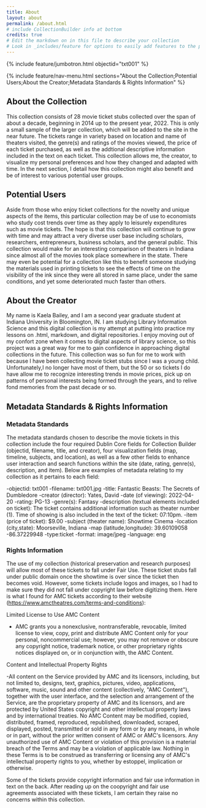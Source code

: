 ```yaml
---
title: About
layout: about
permalink: /about.html
# include CollectionBuilder info at bottom
credits: true
# Edit the markdown on in this file to describe your collection
# Look in _includes/feature for options to easily add features to the page
---
```


{% include feature/jumbotron.html objectid="txt001" %}

{% include feature/nav-menu.html sections="About the Collection;Potential Users;About the Creator;Metadata Standards & Rights Information" %}

## About the Collection

This collection consists of 28 movie ticket stubs collected over the span of about a decade, beginning in 2014 up to the present year, 2022. This is only a small sample of the larger collection, which will be added to the site in the near future. The tickets range in variety based on location and name of theaters visited, the genre(s) and ratings of the movies viewed, the price of each ticket purchased, as well as the addtional descriptive information included in the text on each ticket. This collection allows me, the creator, to visualize my personal preferences and how they changed and adapted with time. In the next section, I detail how this collection might also benefit and be of interest to various potential user groups. 

## Potential Users

Aside from those who enjoy ticket collections for the novelty and unique aspects of the items, this particular collection may be of use to economists who study cost trends over time as they apply to leisurely expenditures such as movie tickets. The hope is that this collection will continue to grow with time and may attract a very diverse user base including scholars, researchers, entrepreneurs, business scholars, and the general public. This collection would make for an interesting comparison of theaters in Indiana since almost all of the movies took place somewhere in the state. There may even be potential for a collection like this to benefit someone studying the materials used in printing tickets to see the effects of time on the visibility of the ink since they were all stored in same place, under the same conditions, and yet some deteriorated much faster than others.

## About the Creator

My name is Kaela Bailey, and I am a second year graduate student at Indiana University in Bloomington, IN. I am studying Library Information Science and this digital collection is my attempt at putting into practice my lessons on .html, markdown, and digital repositories. I enjoy moving out of my confort zone when it comes to digital aspects of library science, so this project was a great way for me to gain confidence in approaching digital collections in the future. This collection was so fun for me to work with because I have been collecting movie ticket stubs since I was a young child. Unfortunately,I no longer have most of them, but the 50 or so tickets I do have allow me to recognize interesting trends in movie prices, pick up on patterns of personal interests being formed through the years, and to relive fond memories from the past decade or so.

## Metadata Standards & Rights Information

### Metadata Standards

The metadata standards chosen to describe the movie tickets in this collection include the four required Dublin Core fields for Collection Builder (objectid, filename, title, and creator), four visualization fields (map, timeline, subjects, and location), as well as a few other fields to enhance user interaction and search functions within the site (date, rating, genre(s), description, and item). Below are examples of metadata relating to my collection as it pertains to each field:

-objectid: txt001
-filename: txt001.jpg
-title: Fantastic Beasts: The Secrets of Dumbledore
-creator (director): Yates, David
-date (of viewing): 2022-04-20
-rating: PG-13
-genre(s): Fantasy
-description (textual elements included on ticket): The ticket contains additional information such as theater number (1). Time of showing is also included in the text of the ticket: 07:10pm. 
-item (price of ticket): $9.00
-subject (theater name): Showtime Cinema
-location (city,state): Moorseville, Indiana
-map (latitude,longitude): 39.60109058	-86.37229948
-type:ticket
-format: image/jpeg
-language: eng

### Rights Information

The use of my collection (historical preservation and research purposes) will allow most of these tickets to fall under Fair Use. These ticket stubs fall under public domain once the showtime is over since the ticket then becomes void. However, some tickets include logos and images, so I had to make sure they did not fall under copyright law before digitizing them. Here is what I found for AMC tickets according to their website (https://www.amctheatres.com/terms-and-conditions):
 
Limited License to Use AMC Content

- AMC grants you a nonexclusive, nontransferable, revocable, limited license to view, copy, print and distribute AMC Content only for your personal, noncommercial use; however, you may not remove or obscure any copyright notice, trademark notice, or other proprietary rights notices displayed on, or in conjunction with, the AMC Content.

Content and Intellectual Property Rights

-All content on the Service provided by AMC and its licensors, including, but not limited to, designs, text, graphics, pictures, video, applications, software, music, sound and other content (collectively, "AMC Content"), together with the user interface, and the selection and arrangement of the Service, are the proprietary property of AMC and its licensors, and are protected by United States copyright and other intellectual property laws and by international treaties. No AMC Content may be modified, copied, distributed, framed, reproduced, republished, downloaded, scraped, displayed, posted, transmitted or sold in any form or by any means, in whole or in part, without the prior written consent of AMC or AMC's licensors. Any unauthorized use of AMC Content or violation of this provision is a material breach of the Terms and may be a violation of applicable law. Nothing in these Terms is to be construed as transferring or licensing any of AMC's intellectual property rights to you, whether by estoppel, implication or otherwise.

Some of the tickets provide copyright information and fair use information in text on the back. After reading up on the coopyright and fair use agreements associated with these tickets, I am certain they raise no concerns within this collection.
